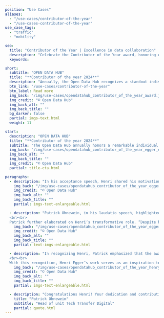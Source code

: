 ```yaml
---
position: "Use Cases"
aliases:
  - "/use-cases/contributor-of-the-year"
  - "/use-cases-contributor-of-the-year"
use_case_tags:
  - "traffic"
  - "mobility"

seo:
  title: "Contributor of the Year | Excellence in data collaboration"
  description: "Celebrate the Contributor of the Year award, honoring exceptional efforts that drive collaboration, innovation, and progress within the data community."
  keywords:

short:
  subtitle: "OPEN DATA HUB"
  title: "**Contributor of the year 2024**"
  description: "Annually, the Open Data Hub recognizes a standout individual with the Contributor of the Year award, celebrating their outstanding efforts that have greatly enhanced both the community and its influence."
  btn_link: "/use-cases/contributor-of-the-year"
  btn_label: Read more
  img_back: "/img/use-cases/opendatahub_contributor_of_the_year_award.jpg"
  img_credit: "© Open Data Hub"
  img_back_alt: ""
  img_back_title: ""
  bg_darker: false
  partial: imgs-text.html
  weight: 11

start:
  description: "OPEN DATA HUB"
  title: "**Contributor of the year 2024**"
  subtitle: "The Open Data Hub annually honors a remarkable individual with the Contributor of the Year award recognizing their exceptional efforts in enhancing the community of The Open Data Hub and its impact. This year, the accolade was presented to **Henri Egger**, whose contributions have profoundly influenced the Open Data Hub’s success" 
  img_back: "/img/use-cases/opendatahub_contributor_of_the_year_egger_ohnewein.jpg"
  img_back_alt: ""
  img_back_title: ""
  img_credit: "© Open Data Hub"
  partial: title-cta.html

paragraphs:
  - description: "In his acceptance speech, Henri shared his motivation for contributing to the Open Data Hub project at NOI Techpark. “The biggest motivation for my contributions,” he stated, “is the project's ability to facilitate data sharing across various fields. This integration can lead to innovative new products and make these processes more accessible to individuals who might not have a technical background.” Henri emphasized how crucial this is for smaller and emerging companies, particularly start-ups at NOI Techpark. “These companies need immediate access to high-quality data to overcome initial hurdles and accelerate their innovation process. The Open Data Hub provides that barrier-free access, allowing them to start quickly and innovate faster.”"
    img_back: "/img/use-cases/opendatahub_contributor_of_the_year_egger_speech.jpg"
    img_credit: "© Open Data Hub"
    img_back_alt: ""
    img_back_title: ""
    partial: imgs-text-enlargeable.html

  - description: "Patrick Ohnewein, in his laudatio speech, highlighted the significance of Henri’s contributions. “It is with great pride that we present the inaugural Open Data Hub Contributor of the Year Award,” Patrick announced. “This award honors an individual whose work has greatly advanced our goals and impact. It is not merely about technical skills but celebrates collaboration, excellence, and a commitment to building a supportive community.”
  <br><br>
  Patrick further elaborated on Henri’s transformative role. “Despite his youth, Henri Egger has become a source of inspiration, proving that dedication and intellect transcend age. His proactive engagement and insightful suggestions have driven numerous improvements and fostered a culture of innovation and collaboration within the Open Data Hub.”"
    img_back: "/img/use-cases/opendatahub_contributor_of_the_year_egger_ohnewein_handshake.jpg"
    img_credit: "© Open Data Hub"
    img_back_alt: ""
    img_back_title: ""
    partial: text-imgs-enlargeable.html

  - description: "In recognizing Henri, Patrick emphasized that the award not only celebrates his individual achievements but also the potential within the community. “Henri's story is a testament to the impact one can have regardless of age or background. His contributions exemplify how we can all shape the future of open data and digital innovation.”
  <br><br>
  With this recognition, Henri Egger’s work serves as an inspiration to all, encouraging continued excellence and contribution to the Open Data Hub’s development."
    img_back: "/img/use-cases/opendatahub_contributor_of_the_year_henry_egger.jpg"
    img_credit: "© Open Data Hub"
    img_back_alt: ""
    img_back_title: ""
    partial: imgs-text-enlargeable.html 

  - description: "Congratulations Henri! Your dedication and contributions are an inspiration to us all."
    title: "Patrick Ohnewein"
    subtitle: "Head of unit Tech Transfer Digital"
    partial: quote.html
---
```

